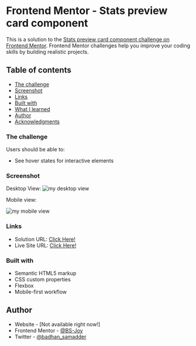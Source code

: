 # Frontend Mentor - Stats preview card component

This is a solution to the [Stats preview card component challenge on Frontend Mentor](https://www.frontendmentor.io/challenges/stats-preview-card-component-8JqbgoU62). Frontend Mentor challenges help you improve your coding skills by building realistic projects. 

## Table of contents

  - [The challenge](#the-challenge)
  - [Screenshot](#screenshot)
  - [Links](#links)
  - [Built with](#built-with)
  - [What I learned](#what-i-learned)
- [Author](#author)
- [Acknowledgments](#acknowledgments)

### The challenge

Users should be able to:

- See hover states for interactive elements

### Screenshot
Desktop View:
![my desktop view](https://user-images.githubusercontent.com/65918163/147390344-f6f9473e-70df-4315-a298-1cced2592763.png)

Mobile view:

![my mobile view](https://user-images.githubusercontent.com/65918163/147390346-971dd53c-cc8e-41c5-865c-b9b204a32789.png)

### Links

- Solution URL: [Click Here!](https://github.com/BS-Joy/frontend-mentor-order-summary-component)
- Live Site URL: [Click Here!](https://bs-joy.github.io/frontend-mentor-order-summary-component/)

### Built with

- Semantic HTML5 markup
- CSS custom properties
- Flexbox
- Mobile-first workflow

## Author

- Website - [Not available right now!]
- Frontend Mentor - [@BS-Joy](https://www.frontendmentor.io/profile/BS-Joy)
- Twitter - [@badhan_samadder](https://twitter.com/badhan_samadder)
